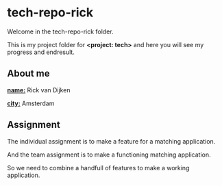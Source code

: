 # tech-repo-rick
Welcome in the tech-repo-rick folder.

This is my project folder for **<project: tech>** and here you will see my progress and endresult.

## About me
**<name:>** Rick van Dijken

**<city:>** Amsterdam
  
## Assignment
The individual assignment is to make a feature for a matching application.

And the team assignment is to make a functioning matching application.

So we need to combine a handfull of features to make a working application.

